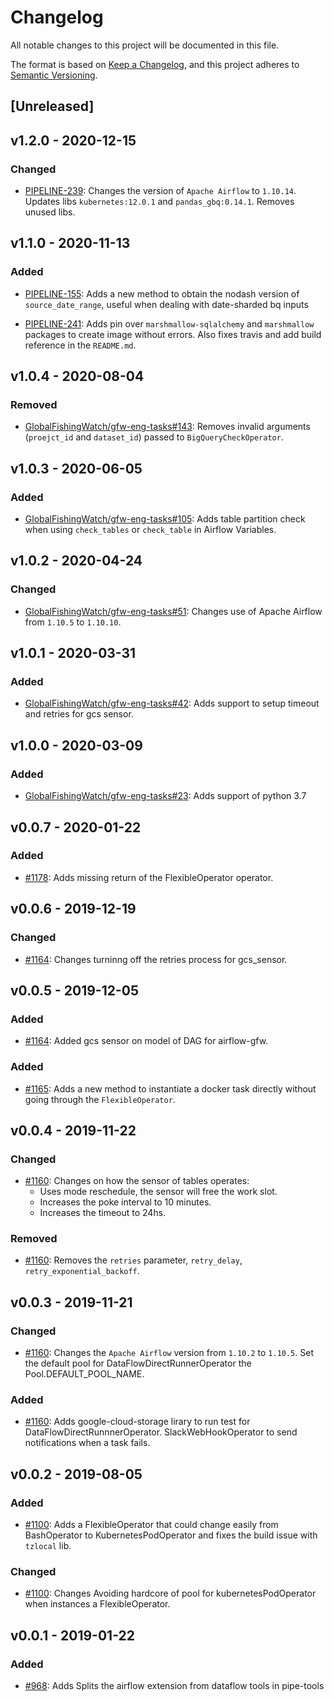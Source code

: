 # Changelog

All notable changes to this project will be documented in this file.

The format is based on [Keep a
Changelog](https://keepachangelog.com/en/1.0.0/), and this project adheres to
[Semantic Versioning](https://semver.org/spec/v2.0.0.html).

## [Unreleased]

## v1.2.0 - 2020-12-15

### Changed

  * [PIPELINE-239](https://globalfishingwatch.atlassian.net/browse/PIPELINE-239): Changes
    the version of `Apache Airflow` to `1.10.14`.
    Updates libs `kubernetes:12.0.1` and `pandas_gbq:0.14.1`.
    Removes unused libs.

## v1.1.0 - 2020-11-13

### Added

  * [PIPELINE-155](https://globalfishingwatch.atlassian.net/browse/PIPELINE-155):
    Adds a new method to obtain the nodash version of `source_date_range`,
    useful when dealing with date-sharded bq inputs

  * [PIPELINE-241](https://globalfishingwatch.atlassian.net/browse/PIPELINE-241):
    Adds pin over `marshmallow-sqlalchemy` and `marshmallow` packages to create image without errors.
    Also fixes travis and add build reference in the `README.md`.

## v1.0.4 - 2020-08-04

### Removed

  * [GlobalFishingWatch/gfw-eng-tasks#143](https://github.com/GlobalFishingWatch/gfw-eng-tasks/issues/143): Removes
    invalid arguments (`proejct_id` and `dataset_id`) passed to `BigQueryCheckOperator`.

## v1.0.3 - 2020-06-05

### Added

  * [GlobalFishingWatch/gfw-eng-tasks#105](https://github.com/GlobalFishingWatch/gfw-eng-tasks/issues/105): Adds
    table partition check when using `check_tables` or `check_table` in Airflow Variables.

## v1.0.2 - 2020-04-24

### Changed

  * [GlobalFishingWatch/gfw-eng-tasks#51](https://github.com/GlobalFishingWatch/gfw-eng-tasks/issues/51): Changes
    use of Apache Airflow from `1.10.5` to `1.10.10`.

## v1.0.1 - 2020-03-31

### Added

  * [GlobalFishingWatch/gfw-eng-tasks#42](https://github.com/GlobalFishingWatch/gfw-eng-tasks/issues/42): Adds
    support to setup timeout and retries for gcs sensor.

## v1.0.0 - 2020-03-09

### Added

  * [GlobalFishingWatch/gfw-eng-tasks#23](https://github.com/GlobalFishingWatch/gfw-eng-tasks/issues/23): Adds
    support of python 3.7

## v0.0.7 - 2020-01-22

### Added

  * [#1178](https://github.com/GlobalFishingWatch/GFW-Tasks/issues/1178): Adds
    missing return of the FlexibleOperator operator.

## v0.0.6 - 2019-12-19

### Changed

  * [#1164](https://github.com/GlobalFishingWatch/GFW-Tasks/issues/1164): Changes
    turninng off the retries process for gcs_sensor.

## v0.0.5 - 2019-12-05

### Added

  * [#1164](https://github.com/GlobalFishingWatch/GFW-Tasks/issues/1164): Added
    gcs sensor on model of DAG for airflow-gfw.

### Added

  * [#1165](https://github.com/GlobalFishingWatch/GFW-Tasks/issues/1165): Adds
    a new method to instantiate a docker task directly without going through
    the `FlexibleOperator`.

## v0.0.4 - 2019-11-22

### Changed

  * [#1160](https://github.com/GlobalFishingWatch/GFW-Tasks/issues/1160): Changes
    on how the sensor of tables operates:
    * Uses mode reschedule, the sensor will free the work slot.
    * Increases the poke interval to 10 minutes.
    * Increases the timeout to 24hs.

### Removed

  * [#1160](https://github.com/GlobalFishingWatch/GFW-Tasks/issues/1160): Removes
    the `retries` parameter, `retry_delay`, `retry_exponential_backoff`.

## v0.0.3 - 2019-11-21

### Changed

  * [#1160](https://github.com/GlobalFishingWatch/GFW-Tasks/issues/1160): Changes
    the `Apache Airflow` version from `1.10.2` to `1.10.5`.
    Set the default pool for DataFlowDirectRunnerOperator the Pool.DEFAULT_POOL_NAME.

### Added

  * [#1160](https://github.com/GlobalFishingWatch/GFW-Tasks/issues/1160): Adds
    google-cloud-storage lirary to run test for DataFlowDirectRunnnerOperator.
    SlackWebHookOperator to send notifications when a task fails.

## v0.0.2 - 2019-08-05

### Added

  * [#1100](https://github.com/GlobalFishingWatch/GFW-Tasks/issues/1100): Adds
    a FlexibleOperator that could change easily from BashOperator to
    KubernetesPodOperator and fixes the build issue with `tzlocal` lib.

### Changed

  * [#1100](https://github.com/GlobalFishingWatch/GFW-Tasks/issues/1100): Changes
    Avoiding hardcore of pool for kubernetesPodOperator when instances a
    FlexibleOperator.


## v0.0.1 - 2019-01-22

### Added

  * [#968](https://github.com/GlobalFishingWatch/GFW-Tasks/issues/968): Adds
    Splits the airflow extension from dataflow tools in pipe-tools
